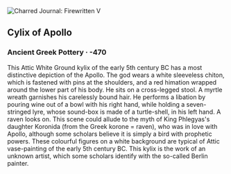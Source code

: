 <div class="artwork-of-the-day">
  <div class="container">
    <div class="img-wrapper">
      <img
        src="https://uploads2.wikiart.org/00238/images/ancient-greek-pottery/cylix-of-apollo-470.jpg!Large.jpg"
        alt="Charred Journal: Firewritten V" />
    </div>
    <div class="artwork-detail">
      <div class="artwork-origin"> 
        <h2 class="artwork-name">Cylix of Apollo</h2>
        <h3 class="artist">
          Ancient Greek Pottery
                    ·  -470
        </h3>
      </div>
      <p class="description">
        <span class="artwork-description-text ng-binding" ng-bind-html="viewModel.ArtworkOfTheDay.Description | unsafe">This Attic White Ground kylix of the early 5th century BC has a most distinctive depiction of the Apollo. The god wears a white sleeveless chiton, which is fastened with pins at the shoulders, and a red himation wrapped around the lower part of his body. He sits on a cross-legged stool. A myrtle wreath garnishes his carelessly bound hair. He performs a libation by pouring wine out of a bowl with his right hand, while holding a seven-stringed lyre, whose sound-box is made of a turtle-shell, in his left hand. A raven looks on. This scene could allude to the myth of King Phlegyas's daughter Koronida (from the Greek korone = raven), who was in love with Apollo, although some scholars believe it is simply a bird with prophetic powers. These colourful figures on a white background are typical of Attic vase-painting of the early 5th century BC. This kylix is the work of an unknown artist, which some scholars identify with the so-called Berlin painter.</span>
                        <div class="text-shadow-container" ng-show="showShadow" style=""></div>
      </p>
    </div>
  </div>

</div>
